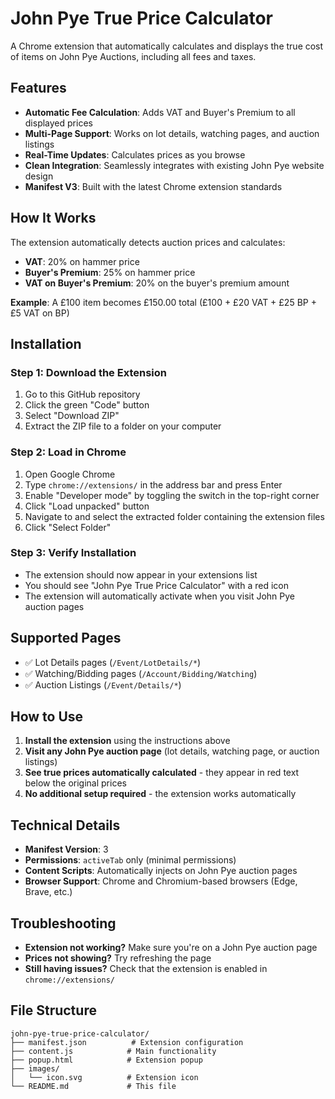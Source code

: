 # John Pye True Price Calculator

A Chrome extension that automatically calculates and displays the true cost of items on John Pye Auctions, including all fees and taxes.

## Features

- **Automatic Fee Calculation**: Adds VAT and Buyer's Premium to all displayed prices
- **Multi-Page Support**: Works on lot details, watching pages, and auction listings
- **Real-Time Updates**: Calculates prices as you browse
- **Clean Integration**: Seamlessly integrates with existing John Pye website design
- **Manifest V3**: Built with the latest Chrome extension standards

## How It Works

The extension automatically detects auction prices and calculates:
- **VAT**: 20% on hammer price
- **Buyer's Premium**: 25% on hammer price  
- **VAT on Buyer's Premium**: 20% on the buyer's premium amount

**Example**: A £100 item becomes £150.00 total (£100 + £20 VAT + £25 BP + £5 VAT on BP)

## Installation

### Step 1: Download the Extension
1. Go to this GitHub repository
2. Click the green "Code" button
3. Select "Download ZIP"
4. Extract the ZIP file to a folder on your computer

### Step 2: Load in Chrome
1. Open Google Chrome
2. Type `chrome://extensions/` in the address bar and press Enter
3. Enable "Developer mode" by toggling the switch in the top-right corner
4. Click "Load unpacked" button
5. Navigate to and select the extracted folder containing the extension files
6. Click "Select Folder"

### Step 3: Verify Installation
- The extension should now appear in your extensions list
- You should see "John Pye True Price Calculator" with a red icon
- The extension will automatically activate when you visit John Pye auction pages

## Supported Pages

- ✅ Lot Details pages (`/Event/LotDetails/*`)
- ✅ Watching/Bidding pages (`/Account/Bidding/Watching`)
- ✅ Auction Listings (`/Event/Details/*`)

## How to Use

1. **Install the extension** using the instructions above
2. **Visit any John Pye auction page** (lot details, watching page, or auction listings)
3. **See true prices automatically calculated** - they appear in red text below the original prices
4. **No additional setup required** - the extension works automatically

## Technical Details

- **Manifest Version**: 3
- **Permissions**: `activeTab` only (minimal permissions)
- **Content Scripts**: Automatically injects on John Pye auction pages
- **Browser Support**: Chrome and Chromium-based browsers (Edge, Brave, etc.)

## Troubleshooting

- **Extension not working?** Make sure you're on a John Pye auction page
- **Prices not showing?** Try refreshing the page
- **Still having issues?** Check that the extension is enabled in `chrome://extensions/`

## File Structure

```
john-pye-true-price-calculator/
├── manifest.json          # Extension configuration
├── content.js            # Main functionality
├── popup.html            # Extension popup
├── images/
│   └── icon.svg          # Extension icon
└── README.md             # This file
```